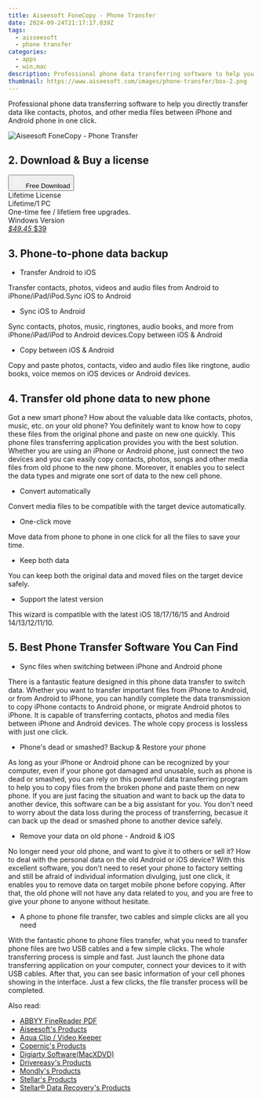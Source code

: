 ```yaml
---
title: Aiseesoft FoneCopy - Phone Transfer
date: 2024-09-24T21:17:17.039Z
tags: 
  - aisseesoft
  - phone transfer
categories: 
  - apps
  - win,mac
description: Professional phone data transferring software to help you directly transfer data like contacts, photos, and other media files between iPhone and Android phone in one click.
thumbnail: https://www.aiseesoft.com/images/phone-transfer/box-2.png
---
```


Professional phone data transferring software to help you directly transfer data like contacts, photos, and other media files between iPhone and Android phone in one click.

![Aiseesoft FoneCopy - Phone Transfer](https://www.aiseesoft.com/images/phone-transfer/box-2.png)

## 2. Download & Buy a license

<div class="mx-auto flex items-center justify-center space-x-4">
  <button 
  onclick="javascript:window.open('https://secure.2checkout.com/order/checkout.php?PRODS=4631685&QTY=1&COUPON=AISEOHC&DESIGN_TYPE=2&SHORT_FORM=1&AFFILIATE=108875&CART=1', '_blank');
    window.open('https://download.aiseesoft.com/mobiesync.exe', '_blank');void(0);"
  class="flex flex-row font-bold rounded-lg text-lg w-48 h-16 bg-[#FF8014] text-[#ffffff] items-center justify-center p-2">
    <svg width="24px" height="24px" viewBox="0 0 24 24" xmlns="http://www.w3.org/2000/svg" color="#ffffff" fill="none" stroke="currentColor" stroke-width="3" stroke-linecap="round" stroke-linejoin="round"><path d="M4 16.9865V7.01353C4 6.71792 4.21531 6.46636 4.50737 6.42072L19.3074 4.10822C19.6713 4.05137 20 4.33273 20 4.70103V19.299C20 19.6673 19.6713 19.9486 19.3074 19.8918L4.50737 17.5793C4.21531 17.5336 4 17.2821 4 16.9865Z" stroke="#f8f7f7" stroke-width="1.5"></path><path d="M4 12H20" stroke="#f8f7f7" stroke-width="1.5"></path><path d="M10.5 5.5V18.5" stroke="#f8f7f7" stroke-width="1.5"></path></svg>
    <span class="font-medium mx-auto">Free Download</span>  
  </button>
</div>

<div class="mx-auto flex items-center justify-center">
  <div class="m-8 grid grid-cols-1 gap-6 xl:grid-cols-1">
    <div class="flex w-full flex-col rounded-2xl bg-[#ffffff] text-[#374151] shadow-xl xl:w-96">
      <div class="flex h-full flex-col p-8">
        <div class="pb-6 text-3xl font-bold">Lifetime License</div>
        <div class="pb-12 text-lg">
          Lifetime/1 PC
          <div class="text-xs">One-time fee / lifetiem free upgrades.</div>
          <div class="text-xs">Windows Version</div>
        </div>
        <div class="flex flex-col gap-3 text-base"></div>
        <div class="flex flex-grow"></div>
        <div class="flex pt-10">
          <a href="https://secure.2checkout.com/order/checkout.php?PRODS=4631685&QTY=1&COUPON=AISEOHC&DESIGN_TYPE=2&SHORT_FORM=1&AFFILIATE=108875&CART=1" class="w-full transform cursor-pointer rounded-lg bg-[#7e22ce] p-3 text-center text-xl font-bold !text-[#ffffff] !no-underline transition-transform hover:bg-purple-800 active:scale-95"> 
           <em class="text-base line-through !text-[#c5c5c5]">$49.45</em>
            $39
          </a>
        </div>
      </div>
    </div>  
  </div>
</div>

## 3. Phone-to-phone data backup

- Transfer Android to iOS

Transfer contacts, photos, videos and audio files from Android to iPhone/iPad/iPod.Sync iOS to Android

- Sync iOS to Android

Sync contacts, photos, music, ringtones, audio books, and more from iPhone/iPad/iPod to Android devices.Copy between iOS & Android

- Copy between iOS & Android

Copy and paste photos, contacts, video and audio files like ringtone, audio books, voice memos on iOS devices or Android devices.

## 4. Transfer old phone data to new phone

Got a new smart phone? How about the valuable data like contacts, photos, music, etc. on your old phone? You definitely want to know how to copy these files from the original phone and paste on new one quickly. This phone files transferring application provides you with the best solution. Whether you are using an iPhone or Android phone, just connect the two devices and you can easily copy contacts, photos, songs and other media files from old phone to the new phone. Moreover, it enables you to select the data types and migrate one sort of data to the new cell phone.

- Convert automatically

Convert media files to be compatible with the target device automatically.

- One-click move

Move data from phone to phone in one click for all the files to save your time.

- Keep both data

You can keep both the original data and moved files on the target device safely.

- Support the latest version

This wizard is compatible with the latest iOS 18/17/16/15 and Android 14/13/12/11/10.

## 5. Best Phone Transfer Software You Can Find

- Sync files when switching between iPhone and Android phone

There is a fantastic feature designed in this phone data transfer to switch data. Whether you want to transfer important files from iPhone to Android, or from Android to iPhone, you can handily complete the data transmission to copy iPhone contacts to Android phone, or migrate Android photos to iPhone. It is capable of transferring contacts, photos and media files between iPhone and Android devices. The whole copy process is lossless with just one click.

- Phone's dead or smashed? Backup & Restore your phone

As long as your iPhone or Android phone can be recognized by your computer, even if your phone got damaged and unusable, such as phone is dead or smashed, you can rely on this powerful data transferring program to help you to copy files from the broken phone and paste them on new phone. If you are just facing the situation and want to back up the data to another device, this software can be a big assistant for you. You don't need to worry about the data loss during the process of transferring, becasue it can back up the dead or smashed phone to another device safely.

- Remove your data on old phone - Android & iOS

No longer need your old phone, and want to give it to others or sell it? How to deal with the personal data on the old Android or iOS device? With this excellent software, you don't need to reset your phone to factory setting and still be afraid of individual information divulging, just one click, it enables you to remove data on target mobile phone before copying. After that, the old phone will not have any data related to you, and you are free to give your phone to anyone without hesitate.

- A phone to phone file transfer, two cables and simple clicks are all you need

With the fantastic phone to phone files transfer, what you need to transfer phone files are two USB cables and a few simple clicks. The whole transferring process is simple and fast. Just launch the phone data transferring application on your computer, connect your devices to it with USB cables. After that, you can see basic information of your cell phones showing in the interface. Just a few clicks, the file transfer process will be completed.

<ins class="adsbygoogle"
      style="display:block"
      data-ad-client="ca-pub-7571918770474297"
      data-ad-slot="8358498916"
      data-ad-format="auto"
      data-full-width-responsive="true"></ins>

<span class="atpl-alsoreadstyle">Also read:</span>
<div><ul>
<li><a href="https://tools.techidaily.com/abbyy/products/"><u>ABBYY FineReader PDF</u></a></li>
<li><a href="https://tools.techidaily.com/aiseesoft/products/"><u>Aiseesoft's Products</u></a></li>
<li><a href="https://tools.techidaily.com/acethinker/aquaclip-downloader/"><u>Aqua Clip / Video Keeper</u></a></li>
<li><a href="https://tools.techidaily.com/copernic/products/"><u>Copernic's Products</u></a></li>
<li><a href="https://tools.techidaily.com/macxdvd/products/"><u>Digiarty Software(MacXDVD)</u></a></li>
<li><a href="https://tools.techidaily.com/drivereasy/products/"><u>Drivereasy's Products</u></a></li>
<li><a href="https://tools.techidaily.com/mondly/products/"><u>Mondly's Products</u></a></li>
<li><a href="https://tools.techidaily.com/stellarinfo/products/"><u>Stellar's Products</u></a></li>
<li><a href="https://tools.techidaily.com/stellardata-recovery/products/"><u>Stellar® Data Recovery's Products</u></a></li>
</ul></div>

